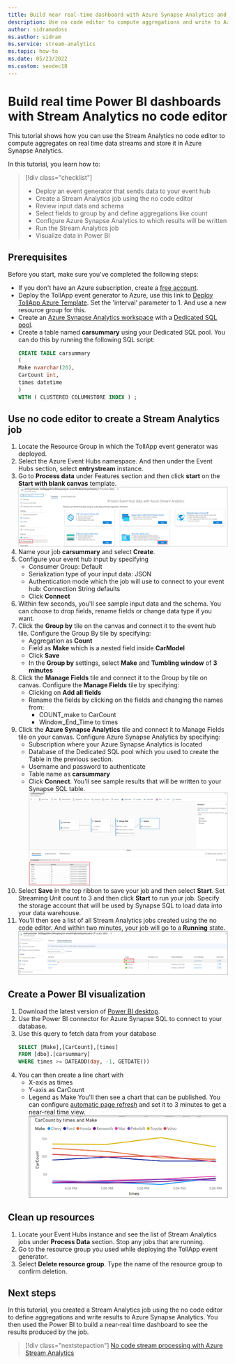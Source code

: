 ```yaml
---
title: Build near real-time dashboard with Azure Synapse Analytics and Power BI
description: Use no code editor to compute aggregations and write to Azure Synapse Analytics and build near-real time dashboards using Power BI 
author: sidramadoss
ms.author: sidram
ms.service: stream-analytics
ms.topic: how-to
ms.date: 05/23/2022
ms.custom: seodec18
---
```


# Build real time Power BI dashboards with Stream Analytics no code editor
This tutorial shows how you can use the Stream Analytics no code editor to compute aggregates on real time data streams and store it in Azure Synapse Analytics. 

In this tutorial, you learn how to:

> [!div class="checklist"]
> * Deploy an event generator that sends data to your event hub
> * Create a Stream Analytics job using the no code editor
> * Review input data and schema
> * Select fields to group by and define aggregations like count
> * Configure Azure Synapse Analytics to which results will be written
> * Run the Stream Analytics job
> * Visualize data in Power BI

## Prerequisites

Before you start, make sure you've completed the following steps:

* If you don't have an Azure subscription, create a [free account](https://azure.microsoft.com/free/).
* Deploy the TollApp event generator to Azure, use this link to [Deploy TollApp Azure Template](https://portal.azure.com/#create/Microsoft.Template/uri/https%3A%2F%2Fraw.githubusercontent.com%2FAzure%2Fazure-stream-analytics%2Fmaster%2FSamples%2FTollApp%2FVSProjects%2FTollAppDeployment%2Fazuredeploy.json). Set the 'interval' parameter to 1. And use a new resource group for this.
* Create an [Azure Synapse Analytics workspace](../synapse-analytics/get-started-create-workspace.md) with a [Dedicated SQL pool](../synapse-analytics/get-started-analyze-sql-pool.md#create-a-dedicated-sql-pool).
* Create a table named **carsummary** using your Dedicated SQL pool. You can do this by running the following SQL script:
    ```SQL
    CREATE TABLE carsummary   
    (  
    Make nvarchar(20),  
    CarCount int,
	times datetime
	)
    WITH ( CLUSTERED COLUMNSTORE INDEX ) ;
    ``` 
## Use no code editor to create a Stream Analytics job
1. Locate the Resource Group in which the TollApp event generator was deployed. 
2. Select the Azure Event Hubs namespace. And then under the Event Hubs section, select **entrystream** instance.
3. Go to **Process data** under Features section and then click **start** on the **Start with blank canvas** template.
[![Screenshot of real time dashboard template in no code editor.](./media/stream-analytics-no-code/real-time-dashboard-power-bi.png)](./media/stream-analytics-no-code/real-time-dashboard-power-bi.png#lightbox)
4. Name your job **carsummary** and select **Create**.
5. Configure your event hub input by specifying 
    * Consumer Group: Default
    * Serialization type of your input data: JSON
    * Authentication mode which the job will use to connect to your event hub: Connection String defaults
    * Click **Connect**
6. Within few seconds, you'll see sample input data and the schema. You can choose to drop fields, rename fields or change data type if you want.
7. Click the **Group by** tile on the canvas and connect it to the event hub tile. Configure the Group By tile by specifying:
    * Aggregation as **Count**
    * Field as **Make** which is a nested field inside **CarModel**
    * Click **Save**
    * In the **Group by** settings, select **Make** and **Tumbling window** of **3 minutes**
8. Click the **Manage Fields** tile and connect it to the Group by tile on canvas. Configure the **Manage Fields** tile by specifying:
    * Clicking on **Add all fields**
    * Rename the fields by clicking on the fields and changing the names from:
        * COUNT_make to CarCount
        * Window_End_Time to times
9. Click the **Azure Synapse Analytics** tile and connect it to Manage Fields tile on your canvas. Configure Azure Synapse Analytics by specifying:
    * Subscription where your Azure Synapse Analytics is located
    * Database of the Dedicated SQL pool which you used to create the Table in the previous section.
    * Username and password to authenticate
    * Table name as **carsummary**
    * Click **Connect**. You'll see sample results that will be written to your Synapse SQL table.
    [![Screenshot of synapse output in no code editor.](./media/stream-analytics-no-code/synapse-output.png)](./media/stream-analytics-no-code/synapse-output.png#lightbox)
8. Select **Save** in the top ribbon to save your job and then select **Start**. Set Streaming Unit count to 3 and then click **Start** to run your job. Specify the storage account that will be used by Synapse SQL to load data into your data warehouse.
9. You'll then see a list of all Stream Analytics jobs created using the no code editor. And within two minutes, your job will go to a **Running** state.
[![Screenshot of job in running state in no code editor.](./media/stream-analytics-no-code/cosmos-db-running-state.png)](./media/stream-analytics-no-code/cosmos-db-running-state.png#lightbox)

## Create a Power BI visualization
1. Download the latest version of [Power BI desktop](https://powerbi.microsoft.com/desktop).
2. Use the Power BI connector for Azure Synapse SQL to connect to your database.
3. Use this query to fetch data from your database
    ```SQL
    SELECT [Make],[CarCount],[times]
    FROM [dbo].[carsummary]
    WHERE times >= DATEADD(day, -1, GETDATE())
    ```
4. You can then create a line chart with
    * X-axis as times
    * Y-axis as CarCount
    * Legend as Make
    You'll then see a chart that can be published. You can configure [automatic page refresh](/power-bi/create-reports/desktop-automatic-page-refresh#authoring-reports-with-automatic-page-refresh-in-power-bi-desktop) and set it to 3 minutes to get a near-real time view.
[![Screenshot of Power BI dashboard showing car summary data.](./media/stream-analytics-no-code/no-code-power-bi-real-time-dashboard.png)](./media/stream-analytics-no-code/no-code-power-bi-real-time-dashboard.png#lightbox)

## Clean up resources
1. Locate your Event Hubs instance and see the list of Stream Analytics jobs under **Process Data** section. Stop any jobs that are running.
2. Go to the resource group you used while deploying the TollApp event generator.
3. Select **Delete resource group**. Type the name of the resource group to confirm deletion.

## Next steps
In this tutorial, you created a Stream Analytics job using the no code editor to define aggregations and write results to Azure Synapse Analytics. You then used the Power BI to build a near-real time dashboard to see the results produced by the job.

> [!div class="nextstepaction"]
> [No code stream processing with Azure Stream Analytics](https://aka.ms/asanocodeux)
